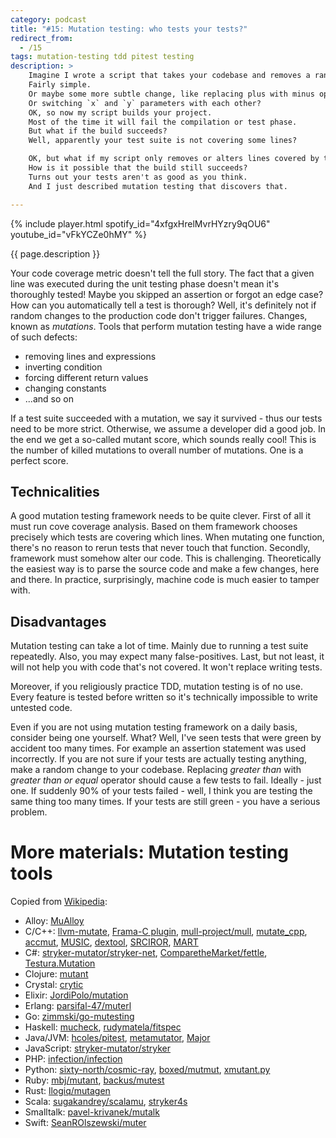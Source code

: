 ```yaml
---
category: podcast
title: "#15: Mutation testing: who tests your tests?"
redirect_from:
  - /15
tags: mutation-testing tdd pitest testing
description: >
    Imagine I wrote a script that takes your codebase and removes a random line.
    Fairly simple.
    Or maybe some more subtle change, like replacing plus with minus operator?
    Or switching `x` and `y` parameters with each other?
    OK, so now my script builds your project.
    Most of the time it will fail the compilation or test phase.
    But what if the build succeeds?
    Well, apparently your test suite is not covering some lines?

    OK, but what if my script only removes or alters lines covered by tests?
    How is it possible that the build still succeeds?
    Turns out your tests aren't as good as you think.
    And I just described mutation testing that discovers that.

---
```


{% include player.html spotify_id="4xfgxHrelMvrHYzry9qOU6" youtube_id="vFkYCZe0hMY" %}

{{ page.description }}

Your code coverage metric doesn't tell the full story.
The fact that a given line was executed during the unit testing phase doesn't mean it's thoroughly tested!
Maybe you skipped an assertion or forgot an edge case?
How can you automatically tell a test is thorough?
Well, it's definitely not if random changes to the production code don't trigger failures.
Changes, known as _mutations_.
Tools that perform mutation testing have a wide range of such defects:

* removing lines and expressions
* inverting condition
* forcing different return values
* changing constants
* ...and so on

If a test suite succeeded with a mutation, we say it survived - thus our tests need to be more strict.
Otherwise, we assume a developer did a good job.
In the end we get a so-called mutant score, which sounds really cool!
This is the number of killed mutations to overall number of mutations.
One is a perfect score.

## Technicalities

A good mutation testing framework needs to be quite clever.
First of all it must run cove coverage analysis.
Based on them framework chooses precisely which tests are covering which lines.
When mutating one function, there's no reason to rerun tests that never touch that function.
Secondly, framework must somehow alter our code.
This is challenging.
Theoretically the easiest way is to parse the source code and make a few changes, here and there.
In practice, surprisingly, machine code is much easier to tamper with.



## Disadvantages

Mutation testing can take a lot of time.
Mainly due to running a test suite repeatedly.
Also, you may expect many false-positives.
Last, but not least, it will not help you with code that's not covered.
It won't replace writing tests.

Moreover, if you religiously practice TDD, mutation testing is of no use.
Every feature is tested before written so it's technically impossible to write untested code.

Even if you are not using mutation testing framework on a daily basis, consider being one yourself.
What?
Well, I've seen tests that were green by accident too many times.
For example an assertion statement was used incorrectly.
If you are not sure if your tests are actually testing anything, make a random change to your codebase.
Replacing _greater than_ with _greater than or equal_ operator should cause a few tests to fail.
Ideally - just one.
If suddenly 90% of your tests failed - well, I think you are testing the same thing too many times.
If your tests are still green - you have a serious problem.


# More materials: Mutation testing tools

Copied from [Wikipedia]():

* Alloy: [MuAlloy](https://github.com/kaiyuanw/MuAlloy)
* C/C++: [llvm-mutate](https://eschulte.github.io/llvm-mutate/), [Frama-C plugin](https://github.com/gpetiot/Frama-C-Mutation/), [mull-project/mull](https://github.com/mull-project/mull), [mutate_cpp](https://github.com/nlohmann/mutate_cpp), [accmut](https://github.com/wangbo15/accmut), [MUSIC](https://github.com/swtv-kaist/MUSIC), [dextool](https://github.com/joakim-brannstrom/dextool), [SRCIROR](https://github.com/TestingResearchIllinois/srciror), [MART](https://github.com/thierry-tct/mart)
* C#: [stryker-mutator/stryker-net](https://github.com/stryker-mutator/stryker-net), [ComparetheMarket/fettle](https://github.com/ComparetheMarket/fettle), [Testura.Mutation](https://github.com/Testura/Testura.Mutation)
* Clojure: [mutant](https://github.com/jstepien/mutant)
* Crystal: [crytic](https://github.com/hanneskaeufler/crytic)
* Elixir: [JordiPolo/mutation](https://github.com/JordiPolo/mutation)
* Erlang: [parsifal-47/muterl](https://github.com/parsifal-47/muterl)
* Go: [zimmski/go-mutesting](https://github.com/zimmski/go-mutesting)
* Haskell: [mucheck](https://hackage.haskell.org/package/MuCheck), [rudymatela/fitspec](https://github.com/rudymatela/fitspec)
* Java/JVM: [hcoles/pitest](https://github.com/hcoles/pitest), [metamutator](https://github.com/SpoonLabs/metamutator), [Major](http://mutation-testing.org)
* JavaScript: [stryker-mutator/stryker](https://github.com/stryker-mutator/stryker)
* PHP: [infection/infection](https://github.com/infection)
* Python: [sixty-north/cosmic-ray](https://github.com/sixty-north/cosmic-ray), [boxed/mutmut](https://github.com/boxed/mutmut), [xmutant.py](https://github.com/vrthra/xmutant.py)
* Ruby: [mbj/mutant](https://github.com/mbj/mutant), [backus/mutest](https://github.com/backus/mutest)
* Rust: [llogiq/mutagen](https://github.com/llogiq/mutagen)
* Scala: [sugakandrey/scalamu](https://github.com/sugakandrey/scalamu), [stryker4s](https://stryker-mutator.io/stryker4s/)
* Smalltalk: [pavel-krivanek/mutalk](https://github.com/pavel-krivanek/mutalk)
* Swift: [SeanROlszewski/muter](https://github.com/SeanROlszewski/muter)

